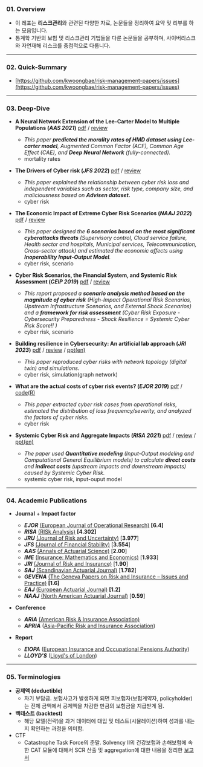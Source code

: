 ### 01. Overview


- 이 레포는 **리스크관리**와 관련된 다양한 자료, 논문들을 정리하여 요약 및 리뷰를 하는 모음입니다.
- 통계학 기반의 보험 및 리스크관리 기법들을 다룬 논문들을 공부하며, 사이버리스크와 자연재해 리스크를 중점적으로 다룹니다. 

---
### 02. Quick-Summary
- [https://github.com/kwoongbae/risk-management-papers/issues](https://github.com/kwoongbae/risk-management-papers/issues)

---
### 03. Deep-Dive

- **A Neural Network Extension of the Lee-Carter Model to Multiple Populations (*AAS 2021*)** [pdf](./Paper/Richman_AAS_2021.pdf) / [review](./Review/Richman_AAS_2021.md)
  
  - *This paper **predicted the morality rates of HMD dataset using Lee-carter model**, Augmented Common Factor (ACF), Common Age Effect (CAE),  and **Deep Neural Network** (fully-connected).*
  - mortality rates
- **The Drivers of Cyber risk (*JFS 2022*)** [pdf](./Paper/Aldasoro_JFS_2022.pdf) / [review](./Review/Aldasoro_et_al_JRS_2022.md)
  - *This paper explained the relationship between cyber risk loss and independent variables such as sector, risk type, company size, and maliciousness based on **Advisen dataset.***
  - cyber risk
- **The Economic Impact of Extreme Cyber Risk Scenarios (*NAAJ 2022*)** [pdf](./Paper/Eling_NAAJ_2022.pdf) / [review](./Review/Eling_NAAJ_2022.md)
  - *This paper designed the **6 scenarios based on the most significant cyberattacks threats** (Supervisory control, Cloud service failure, Health sector and hospitals, Municipal services, Telecommunication, Cross-sector attack) and estimated the economic affects using **Inoperability Input-Output Model**.*
  - cyber risk, scenario
- **Cyber Risk Scenarios, the Financial System, and Systemic Risk Assessment (*CEIP 2019*)** [pdf](./Paper/Kaffenberger_et_al_2019.pdf) / [review](./Review/Kaffenberger_et_al_2019.md) 
  - *This report proposed a **scenario analysis method based on the magnitude of cyber risk** (High-Impact Operational Risk Scenarios, Upstream Infrastructure Scenarios, and External Shock Scenarios) and a **framework for risk assessment** (Cyber Risk Exposure - Cybersecurity Preparedness - Shock Resilience = Systemic Cyber Risk Score!! )*
  - cyber risk, scenario
- **Building resilience in Cybersecurity: An artificial lab approach (*JRI 2023*)** [pdf](./Paper/Awiszus_et_al_JRI_2023.pdf) / [review](./Review/Awiszus_et_al_JRI_2023.md) / [ppt(en)](./Presentation/Seminar_20240125.pdf)
  - *This paper reproduced cyber risks with network topology (digital twin) and simulations.*
  - cyber risk, simulation(graph network)
- **What are the actual costs of cyber risk events? (*EJOR 2019*)** [pdf](./Paper/Eling_EJOR_2019.pdf) / [code(R)](./Code/Eling_et_al_EJOR_2019.r) 
  - *This paper extracted cyber risk cases from operational risks, estimated the distribution of loss frequency/severity, and analyzed the factors of cyber risks.*
  - cyber risk
- **Systemic Cyber Risk and Aggregate Impacts (*RISA 2021*)** [pdf](./Paper/Welburn_RISA_2021.pdf) / [review](./Review/Welburn_RISA_2021.md) / [ppt(en)](./Presentation/Seminar_20240321.pdf)
  - *The paper used **Quantitative modeling** (Input-Output modeling and Computational General Equilibrium models) to calculate **direct costs** and **indirect costs** (upstream impacts and downstream impacts) caused by Systemic Cyber Risk.*
  - systemic cyber risk, input-ouput model

---

### 04. Academic Publications


- **Journal** + **Impact factor**
  - ***EJOR*** [(European Journal of Operational Research)](https://www.sciencedirect.com/journal/european-journal-of-operational-research) **[6.4]**
  - ***RISA*** [(RISk Analysis)](https://onlinelibrary.wiley.com/journal/15396924) **[4.302]**
  - ***JRU*** [(Journal of Risk and Uncertainty)](https://www.springer.com/journal/11166) [**3.977**]
  - ***JFS*** [(Journal of Financial Stability)](https://www.sciencedirect.com/journal/journal-of-financial-stability) [**3.554**]
  - ***AAS*** [(Annals of Actuarial Science)](https://www.cambridge.org/core/journals/annals-of-actuarial-science) [**2.00**]
  - ***IME*** [(Insurance: Mathematics and Economics)]() [**1.933**]
  - ***JRI*** [(Journal of Risk and Insurance)](https://onlinelibrary.wiley.com/journal/15396975) [**1.90**]
  - ***SAJ*** [(Scandinavian Actuarial Journal)](https://www.tandfonline.com/toc/sact20/current) [**1.782**]
  - ***GEVENA*** [(The Geneva Papers on Risk and Insurance – Issues and Practice)](https://www.genevaassociation.org/publications/the-geneva-papers) **[1.6]**
  - ***EAJ*** [(European Actuarial Journal)](https://link.springer.com/journal/13385) **[1.2]**
  - ***NAAJ*** [(North American Actuarial Journal)](https://www.tandfonline.com/toc/uaaj20/current) [**0.59**]
- **Conference**
  - ***ARIA*** [(American Risk & Insurance Association)](https://www.aria.org/)
  - ***APRIA*** ([Asia-Pacific Risk and Insurance Association](https://www.apria.org/))
- **Report**

  - ***EIOPA*** ([European Insurance and Occupational Pensions Authority](https://www.eiopa.europa.eu/index_en))
  - ***LLOYD'S*** ([Lloyd's of London](https://www.lloyds.com/news-and-insights/risk-reports))

---

### 05. Terminologies

- **공제액 (deductible)**
  - 자기 부담금. 보험사고가 발생하게 되면 피보험자(보험계약자, policyholder)는 전체 금액에서 공제액을 차감한 만큼의 보험금을 지급받게 됨.
- **백테스트 (backtest)**
  - 해당 모델(전략)을 과거 데이터에 대입 및 테스트(시뮬레이션)하여 성과를 내는지 확인하는 과정을 의미함.
- CTF
  - Catastrophe Task Force의 준말. Solvency II의 건강보험과 손해보험에 속한 CAT 모듈에 대해서 SCR 산출 및 aggregation에 대한 내용을 정리한 [보고서](https://register.eiopa.europa.eu/CEIOPS-Archive/Documents/Reports/CEIOPS-DOC-79-10-CAT-TF-Report.pdf)
